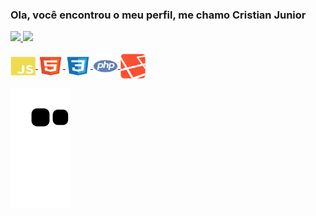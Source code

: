 ### Ola, você encontrou o meu perfil, me chamo Cristian Junior


<!-- in your header -->
<link rel="stylesheet" href="https://cdn.jsdelivr.net/gh/devicons/devicon@v2.13.0/devicon.min.css">

<div>
    <a href="https://github.com/JuniorCristian">
    <img height="180em" src="https://github-readme-stats.vercel.app/api?username=JuniorCristian&show_icons=true&theme=dracula&include_all_commits=true&count_private=true"/>
    <img height="180em" src="https://github-readme-stats.vercel.app/api/top-langs/?username=JuniorCristian&layout=compact&langs_count=7&theme=dracula"/>
</div>
<div style="display: inline_block"><br>
  <img align="center" alt="Cris-Js" height="30" width="40" src="https://raw.githubusercontent.com/devicons/devicon/master/icons/javascript/javascript-plain.svg">
  <img align="center" alt="Cris-HTML" height="30" width="40" src="https://raw.githubusercontent.com/devicons/devicon/master/icons/html5/html5-original.svg">
  <img align="center" alt="Cris-CSS" height="30" width="40" src="https://raw.githubusercontent.com/devicons/devicon/master/icons/css3/css3-original.svg">
  <img align="center" alt="Cris-PHP" height="40" width="40" src="https://raw.githubusercontent.com/devicons/devicon/master/icons/php/php-plain.svg">
  <img align="center" alt="Cris-Laravel" height="40" width="40" src="https://raw.githubusercontent.com/devicons/devicon/master/icons/laravel/laravel-plain.svg">
</div>

![Snake animation](https://github.com/JuniorCristian/JuniorCristian/blob/output/github-contribution-grid-snake.svg)
